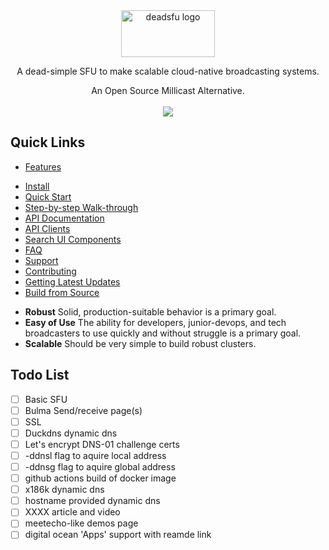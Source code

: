  
<div align="center">
<img src="https://raw.githubusercontent.com/x186k/deadsfu/main/logotitle.svg" alt="deadsfu logo" width="150" height="75"/>
<p>A dead-simple SFU to make scalable cloud-native broadcasting systems.</p>
An Open Source Millicast Alternative.
</br></br>
<a href="https://join.slack.com/t/deadsfu/shared_invite/zt-sv23oa10-XFFYoJHPty8BtuCmBthH_A" rel="nofollow">
<img src="https://img.shields.io/badge/slack%20community-join-d90368" data-canonical-src="https://img.shields.io/badge/slack%20community-join-d90368" style="max-width:100%;"></a>
</div>

## Quick Links

- [Features](#features)
<!-- - [Benchmarks](#benchmarks)
- [Who's using this](#whos-using-this) -->
- [Install](#install)
- [Quick Start](#quick-start)
- [Step-by-step Walk-through](#step-by-step-walk-through)
- [API Documentation](#api-documentation)
- [API Clients](#api-clients)
- [Search UI Components](#search-ui-components)
- [FAQ](#faq)
- [Support](#support)
- [Contributing](#contributing)
- [Getting Latest Updates](#getting-latest-updates)
- [Build from Source](#build-from-source)

* **Robust** Solid, production-suitable behavior is a primary goal.
* **Easy of Use** The ability for developers, junior-devops, and tech broadcasters to use quickly and without struggle is a primary goal.
* **Scalable** Should be very simple to build robust clusters.


## Todo List

- [ ] Basic SFU
- [ ] Bulma Send/receive page(s)
- [ ] SSL
- [ ] Duckdns dynamic dns
- [ ] Let's encrypt DNS-01 challenge certs
- [ ] -ddnsl flag to aquire local address
- [ ] -ddnsg flag to aquire global address
- [ ] github actions build of docker image
- [ ] x186k dynamic dns
- [ ] hostname provided dynamic dns
- [ ] XXXX article and video
- [ ] meetecho-like demos page
- [ ] digital ocean 'Apps' support with reamde link
